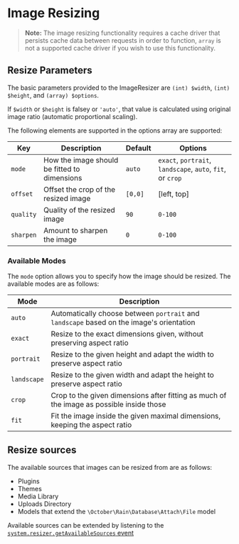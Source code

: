 # Image Resizing

>**Note:** The image resizing functionality requires a cache driver that persists cache data between requests in order to function, `array` is not a supported cache driver if you wish to use this functionality.

## Resize Parameters

The basic parameters provided to the ImageResizer are `(int) $width`, `(int) $height`, and `(array) $options`.

If `$width` or `$height` is falsey or `'auto'`, that value is calculated using original image ratio (automatic proportional scaling).

The following elements are supported in the options array are supported:

Key | Description | Default | Options
--- | --- | --- | ---
`mode` | How the image should be fitted to dimensions | `auto` | `exact`, `portrait`, `landscape`, `auto`, `fit`, or `crop`
`offset` | Offset the crop of the resized image | `[0,0]` | [left, top]
`quality` | Quality of the resized image | `90` | `0-100`
`sharpen` | Amount to sharpen the image | `0` | `0-100`

### Available Modes

The `mode` option allows you to specify how the image should be resized. The available modes are as follows:

Mode | Description
--- | ---
`auto` | Automatically choose between `portrait` and `landscape` based on the image's orientation
`exact` | Resize to the exact dimensions given, without preserving aspect ratio
`portrait` | Resize to the given height and adapt the width to preserve aspect ratio
`landscape` | Resize to the given width and adapt the height to preserve aspect ratio
`crop` | Crop to the given dimensions after fitting as much of the image as possible inside those
`fit` | Fit the image inside the given maximal dimensions, keeping the aspect ratio

## Resize sources

The available sources that images can be resized from are as follows:

- Plugins
- Themes
- Media Library
- Uploads Directory
- Models that extend the `\October\Rain\Database\Attach\File` model

Available sources can be extended by listening to the [`system.resizer.getAvailableSources` event](../api/system/resizer/getavailablesources)
